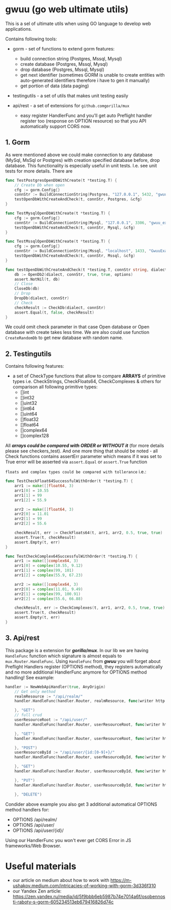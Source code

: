 # gwuu (go web ultimate utils)
This is a sel of ultimate utils when using GO language to develop web applications.

Contains following tools:
* gorm - set of functions to extend gorm features:
    - build connection string (Postgres, Mssql, Mysql)
    - create database (Postgres, Mssql, Mysql)
    - drop database  (Postgres, Mssql, Mysql)
    - get next identifier (sometimes GORM is unable to create entities with auto-generated identifiers therefore i have to gen it manually)
    - get portion of data (data paging)

* testingutils - a set of utils that makes unit testing easily
* api/rest - a set of extensions for `github.comgorilla/mux`
    - easy register HandlerFunc and you'll get auto Preflight handler register too (response on OPTION resource) so that you API automatically support CORS now.

## 1. Gorm
As were mentioned above we could make connection to any database (MySql, MsSql or Postgres) with creation specified database before, drop database. This functionality
is especially useful in unit tests. I.e. see unit tests for more details. There are 

```go
func TestPostgresOpenDbWithCreate(t *testing.T) {
    // Create Db when open
	cfg := gorm.Config{}
	connStr := BuildConnectionString(Postgres, "127.0.0.1", 5432, "gwuu_examples", dbUser, dbPassword, "disable")
	testOpenDbWithCreateAndCheck(t, connStr, Postgres, &cfg)
}

func TestMysqlOpenDbWithCreate(t *testing.T) {
	cfg := gorm.Config{}
	connStr := BuildConnectionString(Mysql, "127.0.0.1", 3306, "gwuu_examples", dbUser, dbPassword, "")
	testOpenDbWithCreateAndCheck(t, connStr, Mysql, &cfg)
}

func TestMssqlOpenDbWithCreate(t *testing.T) {
	cfg := gorm.Config{}
	connStr := BuildConnectionString(Mssql, "localhost", 1433, "GwuuExamples", dbUser, dbPassword, "")
	testOpenDbWithCreateAndCheck(t, connStr, Mssql, &cfg)
}

func testOpenDbWithCreateAndCheck(t *testing.T, connStr string, dialect SqlDialect, options *gorm.Config) {
	db := OpenDb2(dialect, connStr, true, true, options)
	assert.NotNil(t, db)
	// Close
	CloseDb(db)
	// Drop
	DropDb(dialect, connStr)
	// Check
	checkResult := CheckDb(dialect, connStr)
	assert.Equal(t, false, checkResult)
}
```

We could omit check parameter in that case Open database or Open database with create takes less time.
We are also could use function `CreateRandomDb` to get new database with random name.

## 2. Testingutils

Contains following features:
* a set of CheckType functions that allow to compare **ARRAYS** of primitive types i.e. CheckStrings, CheckFloats64, CheckComplexes & others for comparison 
  all following primitive types:
    - []int
    - []int32
    - []uint32
    - []int64
    - []uint64
    - []float32
    - []float64
    - []complex64
    - []complex128

All ***arrays could be compared with ORDER or WITHOUT it*** (for more details please see checkers_test). And one more thing that should be noted - all Check functions
contains assertErr parameter which means if it was set to True error will be asserted via `assert.Equal` or `assert.True` function

`floats and complex types could be compared with tollerance` i.e.:
```go
func TestCheckFloat64SuccessfulWithOrder(t *testing.T) {
	arr1 := make([]float64, 3)
	arr1[0] = 10.55
	arr1[1] = 99
	arr1[2] = 55.9

	arr2 := make([]float64, 3)
	arr2[0] = 11.01
	arr2[1] = 99
	arr2[2] = 55.6

	checkResult, err := CheckFloats64(t, arr1, arr2, 0.5, true, true)
	assert.True(t, checkResult)
	assert.Empty(t, err)
}

func TestCheckComplex64SuccessfulWithOrder(t *testing.T) {
	arr1 := make([]complex64, 3)
	arr1[0] = complex(10.55, 9.12)
	arr1[1] = complex(99, 101)
	arr1[2] = complex(55.9, 67.23)

	arr2 := make([]complex64, 3)
	arr2[0] = complex(11.01, 9.49)
	arr2[1] = complex(99, 100.91)
	arr2[2] = complex(55.6, 66.88)

	checkResult, err := CheckComplexes(t, arr1, arr2, 0.5, true, true)
	assert.True(t, checkResult)
	assert.Empty(t, err)
}
```

## 3. Api/rest
This package is a extension for ***gorilla/mux***. In our lib we are having `HandleFunc` function which signature is almost equals to `mux.Router.HandleFunc`. Using `HandleFunc` from ***gwuu*** you will forget about Preflight Handlers register (OPTIONS method), they registers automatically and no more additional HandlerFunc anymore for OPTIONS method handling! See example:

```go
handler := NewWebApiHandler(true, AnyOrigin)
	// Get only method
	realmResource := "/api/realm/"
	handler.HandleFunc(handler.Router, realmResource, func(writer http.ResponseWriter, request *http.Request) {

	}, "GET")
	// full crud
	userResourceRoot := "/api/user/"
	handler.HandleFunc(handler.Router, userResourceRoot, func(writer http.ResponseWriter, request *http.Request) {

	}, "GET")
	handler.HandleFunc(handler.Router, userResourceRoot, func(writer http.ResponseWriter, request *http.Request) {

	}, "POST")
	userResourceById := "/api/user/{id:[0-9]+}/"
	handler.HandleFunc(handler.Router, userResourceById, func(writer http.ResponseWriter, request *http.Request) {

	}, "GET")
	handler.HandleFunc(handler.Router, userResourceById, func(writer http.ResponseWriter, request *http.Request) {

	}, "PUT")
	handler.HandleFunc(handler.Router, userResourceById, func(writer http.ResponseWriter, request *http.Request) {

	}, "DELETE")
```

Condider above example you also get 3 additional automatical OPTIONS method handlers for:
* OPTIONS /api/realm/
* OPTIONS /api/user/
* OPTIONS /api/user/{id}/

Using our HandlerFunc you won't ever get CORS Error in JS frameworks/Web Browser.

# Useful materials
* our article on medium about how to work with https://m-ushakov.medium.com/intricacies-of-working-with-gorm-3d336f310
* our Yandex Zen article: https://zen.yandex.ru/media/id/5f9bbb6eb5987b74e7014a6f/osobennosti-raboty-s-gorm-605234513eb679416826d74c

